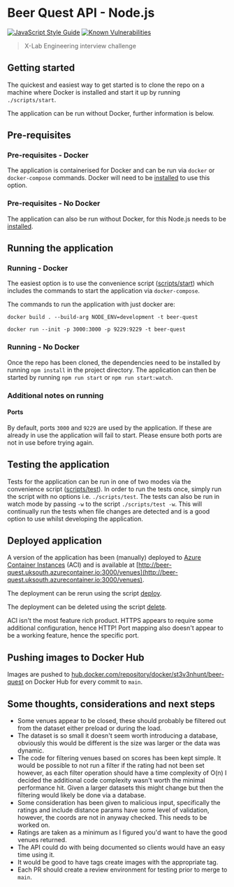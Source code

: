 # Beer Quest API - Node.js

[![JavaScript Style Guide](https://img.shields.io/badge/code_style-standard-brightgreen.svg)](https://standardjs.com)
[![Known Vulnerabilities](https://snyk.io/test/github/st3v3nhunt/beer-quest/badge.svg)](https://snyk.io/test/github/st3v3nhunt/beer-quest)

> X-Lab Engineering interview challenge

## Getting started

The quickest and easiest way to get started is to clone the repo on a machine
where Docker is installed and start it up by running `./scripts/start`.

The application can be run without Docker, further information is below.

## Pre-requisites

### Pre-requisites - Docker

The application is containerised for Docker and can be run via `docker` or
`docker-compose` commands. Docker will need to be
[installed](https://docs.docker.com/get-docker/) to use this option.

### Pre-requisites - No Docker

The application can also be run without Docker, for this Node.js needs to be
[installed](https://nodejs.org/en/download/).

## Running the application

### Running - Docker

The easiest option is to use the convenience script
([scripts/start](./scripts/start)) which includes the commands to start the
application via `docker-compose`.

The commands to run the application with just docker are:

```shell
docker build . --build-arg NODE_ENV=development -t beer-quest

docker run --init -p 3000:3000 -p 9229:9229 -t beer-quest
```

### Running - No Docker

Once the repo has been cloned, the dependencies need to be installed by running
`npm install` in the project directory. The application can then be started by
running `npm run start` or `npm run start:watch`.

### Additional notes on running

#### Ports

By default, ports `3000` and `9229` are used by the application. If these are
already in use the application will fail to start. Please ensure both ports are
not in use before trying again.

## Testing the application

Tests for the application can be run in one of two modes via the convenience
script ([scripts/test](./scripts/test)). In order to run the tests once, simply
run the script with no options i.e. `./scripts/test`. The tests can also be run
in watch mode by passing `-w` to the script `./scripts/test -w`. This will
continually run the tests when file changes are detected and is a good option
to use whilst developing the application.

## Deployed application

A version of the application has been (manually) deployed to
[Azure Container Instances](https://azure.microsoft.com/en-us/services/container-instances/#overview)
(ACI) and is available at
[http://beer-quest.uksouth.azurecontainer.io:3000/venues](http://beer-quest.uksouth.azurecontainer.io:3000/venues).

The deployment can be rerun using the script [deploy](./scripts/deploy).

The deployment can be deleted using the script [delete](./scripts/delete).

ACI isn't the most feature rich product. HTTPS appears to require some
additional configuration, hence HTTP! Port mapping also doesn't appear to be a
working feature, hence the specific port.

## Pushing images to Docker Hub

Images are pushed to
[hub.docker.com/repository/docker/st3v3nhunt/beer-quest](https://hub.docker.com/repository/docker/st3v3nhunt/beer-quest)
on Docker Hub for every commit to `main`.

## Some thoughts, considerations and next steps

* Some venues appear to be closed, these should probably be filtered out from
  the dataset either preload or during the load.
* The dataset is so small it doesn't seem worth introducing a database,
  obviously this would be different is the size was larger or the data was
  dynamic.
* The code for filtering venues based on scores has been kept simple. It would
  be possible to not run a filter if the rating had not been set however, as
  each filter operation should have a time complexity of O(n) I decided the
  additional code complexity wasn't worth the minimal performance hit. Given a
  larger datasets this might change but then the filtering would likely be done
  via a database.
* Some consideration has been given to malicious input, specifically the
  ratings and include distance params have some level of validation, however,
  the coords are not in anyway checked. This needs to be worked on.
* Ratings are taken as a minimum as I figured you'd want to have the good
  venues returned.
* The API could do with being documented so clients would have an easy time
  using it.
* It would be good to have tags create images with the appropriate tag.
* Each PR should create a review environment for testing prior to merge to
  `main`.

